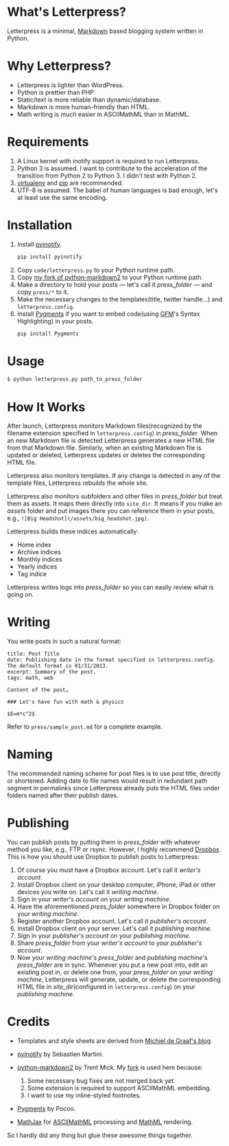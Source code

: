 # What's Letterpress?
Letterpress is a minimal, [Markdown](http://daringfireball.net/projects/markdown/) based blogging system written in Python.

# Why Letterpress?
* Letterpress is lighter than WordPress.
* Python is prettier than PHP.
* Static/text is more reliable than dynamic/database.
* Markdown is more human-friendly than HTML.
* Math writing is much easier in ASCIIMathML than in MathML.

# Requirements
1. A Linux kernel with inotify support is required to run Letterpress.
2. Python 3 is assumed. I want to contribute to the acceleration of the transition from Python 2 to Python 3. I didn't test with Python 2.
3. [virtualenv](http://www.virtualenv.org) and [pip](http://http://www.pip-installer.org) are recommended.
4. UTF-8 is assumed. The babel of human languages is bad enough, let's at least use the same encoding.

# Installation
1. Install [pyinotify](https://github.com/seb-m/pyinotify).
	```bash
	pip install pyinotify
	```
2. Copy `code/letterpress.py` to your Python runtime path. 
3. Copy [my fork of python-markdown2](https://raw.github.com/an0/python-markdown2/master/lib/markdown2.py) to your Python runtime path.
4. Make a directory to hold your posts — let's call it *press_folder* — and copy `press/*` to it.
5. Make the necessary changes to the templates(title, twitter handle…) and `letterpress.config`.
6. Install [Pygments](http://pygments.org) if you want to embed code(using [GFM](http://github.github.com/github-flavored-markdown/)'s Syntax Highlighting) in your posts.
	```bash
	pip install Pygments
	```

# Usage
```bash
$ python letterpress.py path_to_press_folder
```

# How It Works
After launch, Letterpress monitors Markdown files(recognized by the filename extension specified in `letterpress.config`) in *press_folder*. When an new Markdown file is detected Letterpress generates a new HTML file from that Markdown file. Similarly, when an existing Markdown file is updated or deleted, Letterpress updates or deletes the corresponding HTML file.

Letterpress also monitors templates. If any change is detected in any of the template files, Letterpress rebuilds the whole site.

Letterpress also monitors subfolders and other files in *press_folder* but treat them as assets. It maps them directly into `site_dir`. It means if you make an *assets* folder and put images there you can reference them in your posts, e.g., `![Big Headshot](/assets/big_headshot.jpg)`.

Letterpress builds these indices automatically:

* Home index
* Archive indices
* Monthly indices
* Yearly indices
* Tag indice

Letterpress writes logs into *press_folder* so you can easily review what is going on.

# Writing
You write posts in such a natural format:
```
title: Post Title
date: Publishing date in the format specified in letterpress.config. The default format is 01/31/2013.
excerpt: Summary of the post.
tags: math, web

Content of the post…

### Let's have fun with math & physics

$E=m*c^2$

```

Refer to `press/sample_post.md` for a complete example.

# Naming
The recommended naming scheme for post files is to use post title, directly or shortened. Adding date to file names would result in redundant path segment in permalinks since Letterpress already puts the HTML files under folders named after their publish dates.

# Publishing
You can publish posts by putting them in *press_folder* with whatever method you like, e.g., FTP or rsync. However, I highly recommend [Dropbox](https://www.dropbox.com). This is how you should use Dropbox to publish posts to Letterpress:

1. Of course you must have a Dropbox account. Let's call it *writer's account*.
2. Install Dropbox client on your desktop computer, iPhone, iPad or other devices you write on. Let's call it *writing machine*.
3. Sign in your *writer's account* on your *writing machine*.
4. Have the aforementioned *press_folder* somewhere in Dropbox folder on your *writing machine*.
5. Register another Dropbox account. Let's call it *publisher's account*.
6. Install Dropbox client on your server. Let's call it *publishing  machine*.
7. Sign in your *publisher's account* on your *publishing machine*.
8. Share *press_folder* from your *writer's account* to your *publisher's account*.
9. Now your *writing machine*'s *press_folder* and *publishing machine*'s *press_folder* are in sync. Whenever you put a new post into, edit an existing post in, or delete one from, your *press_folder* on your *writing machine*, Letterpress will generate, update, or delete the corresponding HTML file in *site_dir*(configured in `letterpress.config`) on your *publishing machine*.

# Credits
* Templates and style sheets are derived from [Michiel de Graaf's blog](https://github.com/michieldegraaf/blog).
* [pyinotify](https://github.com/seb-m/pyinotify) by Sebastien Martini.
* [python-markdown2](https://github.com/trentm/python-markdown2) by Trent Mick. My [fork](https://github.com/an0/python-markdown2) is used here because:

	1. Some necessary bug fixes are not merged back yet.
	2. Some extension is required to support ASCIIMathML embedding.
	3. I want to use my inline-styled footnotes.

* [Pygments](http://pygments.org) by Pocoo.
* [MathJax](http://www.mathjax.org) for [ASCIIMathML](http://www1.chapman.edu/~jipsen/mathml/asciimath.html) processing and [MathML](http://www.mathjax.org) rendering.

So I hardly did any thing but glue these awesome things together.
